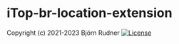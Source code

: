 # iTop-br-location-extension

Copyright (c) 2021-2023 Björn Rudner
[![License](https://img.shields.io/github/license/rudnerbjoern/iTop-br-location-extension)](https://github.com/rudnerbjoern/iTop-br-location-extension/blob/main/LICENSE)
